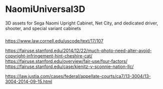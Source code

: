 # NaomiUniversal3D
3D assets for Sega Naomi Upright Cabinet, Net City, and dedicated driver, shooter, and special variant cabinets

###
https://www.law.cornell.edu/uscode/text/17/107

https://fairuse.stanford.edu/2014/12/22/much-photo-need-alter-avoid-copyright-infringement-hint-cheshire-cat/
https://fairuse.stanford.edu/overview/fair-use/four-factors/
https://fairuse.stanford.edu/case/kienitz-v-sconnie-nation-llc/

https://law.justia.com/cases/federal/appellate-courts/ca7/13-3004/13-3004-2014-09-15.html


